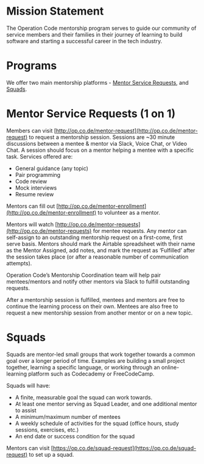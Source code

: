 # Mission Statement

The Operation Code mentorship program serves to guide our community of service members and their families in their journey of learning to build software and starting a successful career in the tech industry.

# Programs
We offer two main mentorship platforms - [Mentor Service Requests](#mentor-service-requests), and [Squads](#squads).

# Mentor Service Requests (1 on 1)
Members can visit [http://op.co.de/mentor-request](http://op.co.de/mentor-request) to request a mentorship session.  Sessions are ~30 minute discussions between a mentee &  mentor via Slack, Voice Chat, or Video Chat.  A session should focus on a mentor helping a mentee with a specific task. Services offered are:

- General guidance (any topic)
- Pair programming
- Code review
- Mock interviews
- Resume review

Mentors can fill out [http://op.co.de/mentor-enrollment](http://op.co.de/mentor-enrollment) to volunteer as a mentor.

Mentors will watch [http://op.co.de/mentor-requests](http://op.co.de/mentor-requests) for mentee requests.  Any mentor can self-assign to an outstanding mentorship request on a first-come, first serve basis.   Mentors should mark the Airtable spreadsheet with their name as the  Mentor Assigned, add notes, and mark the request as ‘Fulfilled’ after the session takes place (or after a reasonable number of communication attempts).

Operation Code’s Mentorship Coordination team will help pair mentees/mentors and notify other mentors via Slack to fulfill outstanding requests.

After a mentorship session is fulfilled, mentees and mentors are free to continue the learning process on their own.  Mentees are also free to request a new mentorship session from another mentor or on a new topic.

# Squads
Squads are mentor-led small groups that work together towards a common goal over a longer period of time. Examples are building a small project together, learning a specific language, or working through an online-learning platform such as Codecademy or FreeCodeCamp.

Squads will have:
- A finite, measurable goal the squad can work towards.
- At least one mentor serving as Squad Leader, and one additional mentor to assist
- A minimum/maximum number of mentees
- A weekly schedule of activities for the squad (office hours, study sessions, exercises, etc.)
- An end date or success condition for the squad

Mentors can visit [https://op.co.de/squad-request](https://op.co.de/squad-request) to set up a squad.